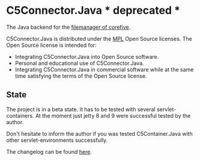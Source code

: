 # C5Connector.Java * deprecated *

The Java backend for the [filemanager of corefive](http://github.com/simogeo/Filemanager).

C5Connector.Java is distributed under the [MPL](http://www.mozilla.org/MPL/2.0/) Open Source licenses. The Open Source license is intended for:

* Integrating C5Connector.Java into Open Source software.
* Personal and educational use of C5Connector.Java.
* Integrating C5Connector.Java in commercial software while at the same time satisfying the terms of the Open Source license.

## State

The project is in a beta state. It has to be tested with several servlet-containers. At the moment just jetty 8 and 9 were successful tested by the author.

Don't hesitate to inform the author if you was tested C5Container.Java with other servlet-environments successfully.

The changelog can be found [here](https://github.com/th-schwarz/C5Connector.Java/blob/master/CHANGELOG.md).

